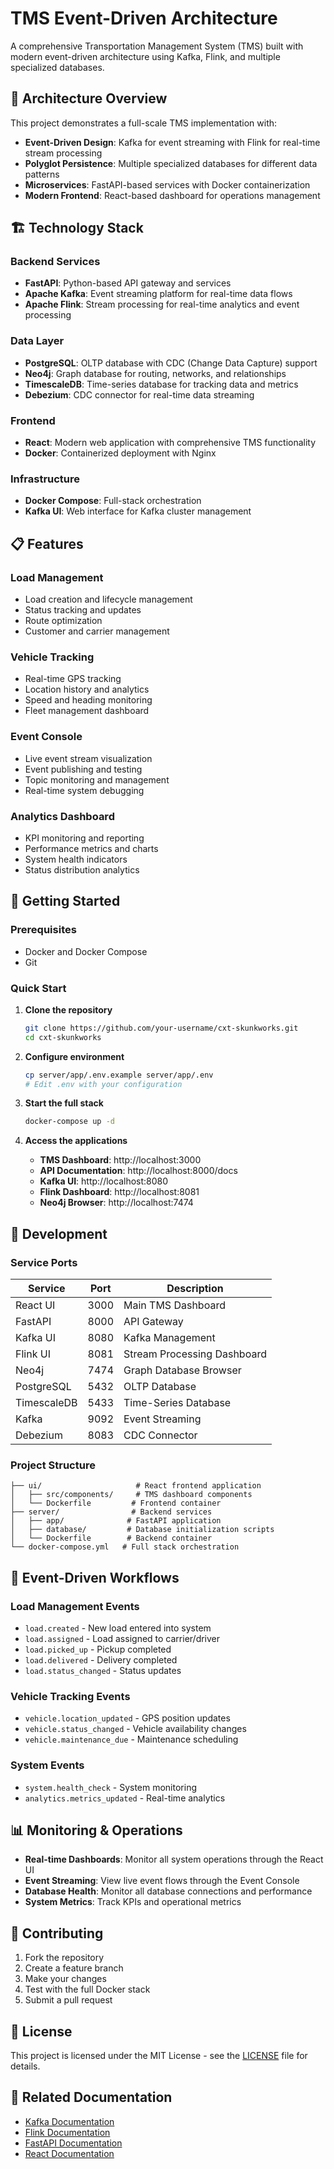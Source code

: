 # TMS Event-Driven Architecture

A comprehensive Transportation Management System (TMS) built with modern event-driven architecture using Kafka, Flink, and multiple specialized databases.

## 🚀 Architecture Overview

This project demonstrates a full-scale TMS implementation with:

- **Event-Driven Design**: Kafka for event streaming with Flink for real-time stream processing
- **Polyglot Persistence**: Multiple specialized databases for different data patterns
- **Microservices**: FastAPI-based services with Docker containerization
- **Modern Frontend**: React-based dashboard for operations management

## 🏗️ Technology Stack

### Backend Services
- **FastAPI**: Python-based API gateway and services
- **Apache Kafka**: Event streaming platform for real-time data flows
- **Apache Flink**: Stream processing for real-time analytics and event processing

### Data Layer
- **PostgreSQL**: OLTP database with CDC (Change Data Capture) support
- **Neo4j**: Graph database for routing, networks, and relationships
- **TimescaleDB**: Time-series database for tracking data and metrics
- **Debezium**: CDC connector for real-time data streaming

### Frontend
- **React**: Modern web application with comprehensive TMS functionality
- **Docker**: Containerized deployment with Nginx

### Infrastructure
- **Docker Compose**: Full-stack orchestration
- **Kafka UI**: Web interface for Kafka cluster management

## 📋 Features

### Load Management
- Load creation and lifecycle management
- Status tracking and updates
- Route optimization
- Customer and carrier management

### Vehicle Tracking
- Real-time GPS tracking
- Location history and analytics
- Speed and heading monitoring
- Fleet management dashboard

### Event Console
- Live event stream visualization
- Event publishing and testing
- Topic monitoring and management
- Real-time system debugging

### Analytics Dashboard
- KPI monitoring and reporting
- Performance metrics and charts
- System health indicators
- Status distribution analytics

## 🚀 Getting Started

### Prerequisites
- Docker and Docker Compose
- Git

### Quick Start

1. **Clone the repository**
   ```bash
   git clone https://github.com/your-username/cxt-skunkworks.git
   cd cxt-skunkworks
   ```

2. **Configure environment**
   ```bash
   cp server/app/.env.example server/app/.env
   # Edit .env with your configuration
   ```

3. **Start the full stack**
   ```bash
   docker-compose up -d
   ```

4. **Access the applications**
   - **TMS Dashboard**: http://localhost:3000
   - **API Documentation**: http://localhost:8000/docs
   - **Kafka UI**: http://localhost:8080
   - **Flink Dashboard**: http://localhost:8081
   - **Neo4j Browser**: http://localhost:7474

## 🔧 Development

### Service Ports
| Service | Port | Description |
|---------|------|-------------|
| React UI | 3000 | Main TMS Dashboard |
| FastAPI | 8000 | API Gateway |
| Kafka UI | 8080 | Kafka Management |
| Flink UI | 8081 | Stream Processing Dashboard |
| Neo4j | 7474 | Graph Database Browser |
| PostgreSQL | 5432 | OLTP Database |
| TimescaleDB | 5433 | Time-Series Database |
| Kafka | 9092 | Event Streaming |
| Debezium | 8083 | CDC Connector |

### Project Structure
```
├── ui/                     # React frontend application
│   ├── src/components/     # TMS dashboard components
│   └── Dockerfile         # Frontend container
├── server/                # Backend services
│   ├── app/              # FastAPI application
│   ├── database/         # Database initialization scripts
│   └── Dockerfile        # Backend container
└── docker-compose.yml   # Full stack orchestration
```

## 🎯 Event-Driven Workflows

### Load Management Events
- `load.created` - New load entered into system
- `load.assigned` - Load assigned to carrier/driver
- `load.picked_up` - Pickup completed
- `load.delivered` - Delivery completed
- `load.status_changed` - Status updates

### Vehicle Tracking Events
- `vehicle.location_updated` - GPS position updates
- `vehicle.status_changed` - Vehicle availability changes
- `vehicle.maintenance_due` - Maintenance scheduling

### System Events
- `system.health_check` - System monitoring
- `analytics.metrics_updated` - Real-time analytics

## 📊 Monitoring & Operations

- **Real-time Dashboards**: Monitor all system operations through the React UI
- **Event Streaming**: View live event flows through the Event Console
- **Database Health**: Monitor all database connections and performance
- **System Metrics**: Track KPIs and operational metrics

## 🤝 Contributing

1. Fork the repository
2. Create a feature branch
3. Make your changes
4. Test with the full Docker stack
5. Submit a pull request

## 📄 License

This project is licensed under the MIT License - see the [LICENSE](LICENSE) file for details.

## 🔗 Related Documentation

- [Kafka Documentation](https://kafka.apache.org/documentation/)
- [Flink Documentation](https://nightlies.apache.org/flink/flink-docs-stable/)
- [FastAPI Documentation](https://fastapi.tiangolo.com/)
- [React Documentation](https://react.dev/)

